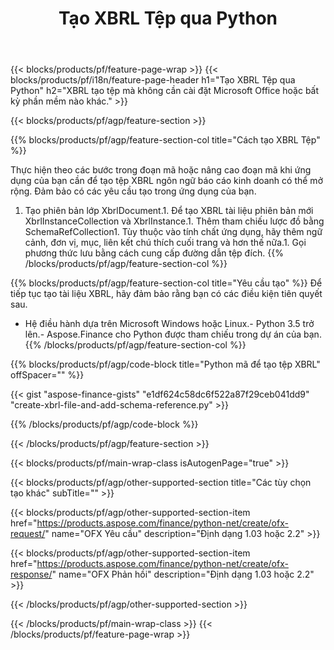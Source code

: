 ﻿---
title: Tạo XBRL Tệp qua Python
description: Mã mẫu để tạo tệp XBRL. Sử dụng API mã mẫu để tạo hàng loạt XBRL tệp trong các ứng dụng dựa trên Python. 
url: /vi/python-net/create/xbrl/
family: finance
platformtag: python
feature: create
informat: XBRL
outformat: 
otherformats: 
---
{{< blocks/products/pf/feature-page-wrap >}}
{{< blocks/products/pf/i18n/feature-page-header h1="Tạo XBRL Tệp qua Python" h2="XBRL tạo tệp mà không cần cài đặt Microsoft Office hoặc bất kỳ phần mềm nào khác." >}}

{{< blocks/products/pf/agp/feature-section >}}

{{% blocks/products/pf/agp/feature-section-col title="Cách tạo XBRL Tệp" %}}

Thực hiện theo các bước trong đoạn mã hoặc nâng cao đoạn mã khi ứng dụng của bạn cần để tạo tệp XBRL ngôn ngữ báo cáo kinh doanh có thể mở rộng. Đảm bảo có các yêu cầu tạo trong ứng dụng của bạn.

1. Tạo phiên bản lớp XbrlDocument.1. Để tạo XBRL tài liệu phiên bản mới XbrlInstanceCollection và XbrlInstance.1. Thêm tham chiếu lược đồ bằng SchemaRefCollection1. Tùy thuộc vào tính chất ứng dụng, hãy thêm ngữ cảnh, đơn vị, mục, liên kết chú thích cuối trang và hơn thế nữa.1. Gọi phương thức lưu bằng cách cung cấp đường dẫn tệp đích.
{{% /blocks/products/pf/agp/feature-section-col %}}

{{% blocks/products/pf/agp/feature-section-col title="Yêu cầu tạo" %}}
Để tiếp tục tạo tài liệu XBRL, hãy đảm bảo rằng bạn có các điều kiện tiên quyết sau. 
- Hệ điều hành dựa trên Microsoft Windows hoặc Linux.- Python 3.5 trở lên.- Aspose.Finance cho Python được tham chiếu trong dự án của bạn.{{% /blocks/products/pf/agp/feature-section-col %}}

{{% blocks/products/pf/agp/code-block title="Python mã để tạo tệp XBRL" offSpacer="" %}}

{{< gist "aspose-finance-gists" "e1df624c58dc6f522a87f29ceb041dd9" "create-xbrl-file-and-add-schema-reference.py" >}}

{{% /blocks/products/pf/agp/code-block %}}

{{< /blocks/products/pf/agp/feature-section >}}

{{< blocks/products/pf/main-wrap-class isAutogenPage="true" >}}

{{< blocks/products/pf/agp/other-supported-section title="Các tùy chọn tạo khác" subTitle="" >}}

{{< blocks/products/pf/agp/other-supported-section-item href="https://products.aspose.com/finance/python-net/create/ofx-request/" name="OFX Yêu cầu" description="Định dạng 1.03 hoặc 2.2" >}}

{{< blocks/products/pf/agp/other-supported-section-item href="https://products.aspose.com/finance/python-net/create/ofx-response/" name="OFX Phản hồi" description="Định dạng 1.03 hoặc 2.2" >}}

{{< /blocks/products/pf/agp/other-supported-section >}}

{{< /blocks/products/pf/main-wrap-class >}}
{{< /blocks/products/pf/feature-page-wrap >}}